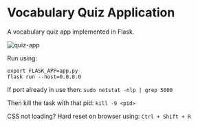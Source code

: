 # Vocabulary Quiz Application

A vocabulary quiz app implemented in Flask.

![quiz-app](working/quiz.gif)

Run using:
```
export FLASK_APP=app.py
flask run --host=0.0.0.0
```

If port already in use then:
```sudo netstat -nlp | grep 5000```

Then kill the task with that pid:
```kill -9 <pid>```

CSS not loading?
Hard reset on browser using: ```Ctrl + Shift + R```
